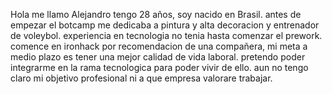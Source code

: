  Hola me llamo Alejandro tengo 28 años, soy nacido en Brasil. antes de empezar el botcamp me dedicaba a pintura y alta decoracion y entrenador de voleybol.
experiencia en tecnologia no tenia hasta comenzar el prework. comence en ironhack por recomendacion de una compañera, mi meta a medio plazo es tener una mejor calidad de vida laboral. pretendo poder integrarme en la rama tecnologica para poder vivir de ello. aun no tengo claro mi objetivo profesional ni a que empresa valorare trabajar.
